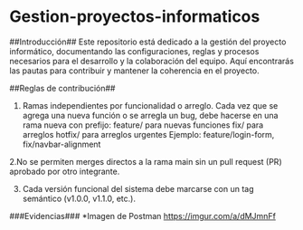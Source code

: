 # Gestion-proyectos-informaticos


##Introducción##
Este repositorio está dedicado a la gestión del proyecto informático, documentando las configuraciones, reglas y procesos necesarios para el desarrollo y la colaboración del equipo. Aquí encontrarás las pautas para contribuir y mantener la coherencia en el proyecto.

##Reglas de contribución##
1. Ramas independientes por funcionalidad o arreglo. Cada vez que se agrega una nueva función o se arregla un bug, debe hacerse en una rama nueva con prefijo:
feature/ para nuevas funciones
fix/ para arreglos
hotfix/ para arreglos urgentes
Ejemplo: feature/login-form, fix/navbar-alignment

2.No se permiten merges directos a la rama main sin un pull request (PR) aprobado 
por otro integrante. 

3. Cada versión funcional del sistema debe marcarse con un tag semántico (v1.0.0, 
v1.1.0, etc.).
 


###Evidencias###
*Imagen de Postman
https://imgur.com/a/dMJmnFf


